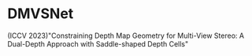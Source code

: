 # DMVSNet
(ICCV 2023)"Constraining Depth Map Geometry for Multi-View Stereo: A Dual-Depth Approach with Saddle-shaped Depth Cells"

